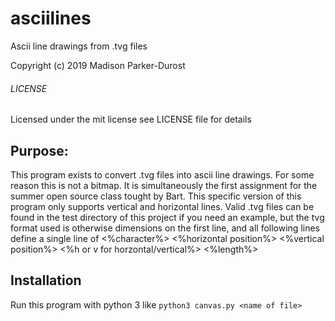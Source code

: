 # asciilines
Ascii line drawings from .tvg files

Copyright (c) 2019 Madison Parker-Durost
###### LICENSE
Licensed under the mit license see LICENSE file for details
## Purpose:
This program exists to convert .tvg files into ascii line drawings. For some reason this is not a bitmap. It is simultaneously the first assignment for the summer open source class tought by Bart.
This specific version of this program only supports vertical and horizontal lines. Valid .tvg files can be found in the test directory of this project if you need an example, but the tvg format used is otherwise dimensions on the first line, and all following lines define a single line of <%character%> <%horizontal position%> <%vertical position%> <%h or v for horzontal/vertical%> <%length%>
## Installation 
Run this program with python 3 like ```python3 canvas.py <name of file>```

